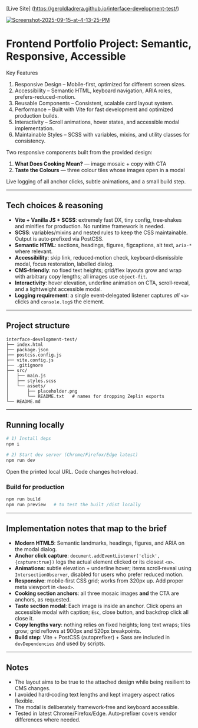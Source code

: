 [Live Site] (https://geroldladrera.github.io/interface-development-test/)

<a href="https://ibb.co/Xx3QHvF1"><img src="https://i.ibb.co/5hn0Zfsm/Screenshot-2025-09-15-at-4-13-25-PM.png" alt="Screenshot-2025-09-15-at-4-13-25-PM" border="0"></a>

# Frontend Portfolio Project: Semantic, Responsive, Accessible

Key Features

1. Responsive Design – Mobile-first, optimized for different screen sizes.
2. Accessibility – Semantic HTML, keyboard navigation, ARIA roles, prefers-reduced-motion.
3. Reusable Components – Consistent, scalable card layout system.
4. Performance – Built with Vite for fast development and optimized production builds.
5. Interactivity – Scroll animations, hover states, and accessible modal implementation.
6. Maintainable Styles – SCSS with variables, mixins, and utility classes for consistency.

Two responsive components built from the provided design:

1. **What Does Cooking Mean?** — image mosaic + copy with CTA
2. **Taste the Colours** — three colour tiles whose images open in a modal

Live logging of all anchor clicks, subtle animations, and a small build step.

---

## Tech choices & reasoning

- **Vite + Vanilla JS + SCSS**: extremely fast DX, tiny config, tree‑shakes and minifies for production. No runtime framework is needed.
- **SCSS**: variables/mixins and nested rules to keep the CSS maintainable. Output is auto‑prefixed via PostCSS.
- **Semantic HTML**: sections, headings, figures, figcaptions, alt text, `aria-*` where relevant.
- **Accessibility**: skip link, reduced‑motion check, keyboard‑dismissible modal, focus restoration, labelled dialog.
- **CMS‑friendly**: no fixed text heights; grid/flex layouts grow and wrap with arbitrary copy lengths; all images use `object-fit`.
- **Interactivity**: hover elevation, underline animation on CTA, scroll‑reveal, and a lightweight accessible modal.
- **Logging requirement**: a single event‑delegated listener captures _all_ `<a>` clicks and `console.log`s the element.

---

## Project structure

```
interface-development-test/
├── index.html
├── package.json
├── postcss.config.js
├── vite.config.js
├── .gitignore
├── src/
│   ├── main.js
│   ├── styles.scss
│   └── assets/
│       ├── placeholder.png
│       └── README.txt   # names for dropping Zeplin exports
└── README.md
```

---

## Running locally

```bash
# 1) Install deps
npm i

# 2) Start dev server (Chrome/Firefox/Edge latest)
npm run dev
```

Open the printed local URL. Code changes hot‑reload.

### Build for production

```bash
npm run build
npm run preview   # to test the built /dist locally
```

---

## Implementation notes that map to the brief

- **Modern HTML5**: Semantic landmarks, headings, figures, and ARIA on the modal dialog.
- **Anchor click capture**: `document.addEventListener('click', {capture:true})` logs the actual element clicked or its closest `<a>`.
- **Animations**: subtle elevation + underline hover; items scroll‑reveal using `IntersectionObserver`, disabled for users who prefer reduced motion.
- **Responsive**: mobile‑first CSS grid; works from 320px up. Add proper meta viewport in `<head>`.
- **Cooking section anchors**: all three mosaic images **and** the CTA are anchors, as requested.
- **Taste section modal**: Each image is inside an anchor. Click opens an accessible modal with caption; `Esc`, close button, and backdrop click all close it.
- **Copy lengths vary**: nothing relies on fixed heights; long text wraps; tiles grow; grid reflows at 900px and 520px breakpoints.
- **Build step**: Vite + PostCSS (autoprefixer) + Sass are included in `devDependencies` and used by scripts.

---

## Notes

- The layout aims to be true to the attached design while being resilient to CMS changes.
- I avoided hard‑coding text lengths and kept imagery aspect ratios flexible.
- The modal is deliberately framework‑free and keyboard accessible.
- Tested in latest Chrome/Firefox/Edge. Auto‑prefixer covers vendor differences where needed.
